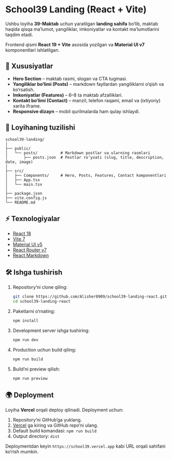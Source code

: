 # School39 Landing (React + Vite)

Ushbu loyiha **39-Maktab** uchun yaratilgan **landing sahifa** bo‘lib, maktab haqida qisqa ma’lumot, yangiliklar, imkoniyatlar va kontakt ma’lumotlarini taqdim etadi.

Frontend qismi **React 19 + Vite** asosida yozilgan va **Material UI v7** komponentlari ishlatilgan.

## 🚀 Xususiyatlar

* **Hero Section** – maktab rasmi, slogan va CTA tugmasi.
* **Yangiliklar bo‘limi (Posts)** – markdown fayllardan yangiliklarni o‘qish va ko‘rsatish.
* **Imkoniyatlar (Features)** – 6–8 ta maktab afzalliklari.
* **Kontakt bo‘limi (Contact)** – manzil, telefon raqami, email va (ixtiyoriy) xarita iframe.
* **Responsive dizayn** – mobil qurilmalarda ham qulay ishlaydi.

## 📂 Loyihaning tuzilishi

```
school39-landing/
│
├── public/
│   └── posts/          # Markdown postlar va ularning rasmlari
│       ├── posts.json  # Postlar ro‘yxati (slug, title, description, date, image)
│
├── src/
│   ├── Components/     # Hero, Posts, Features, Contact komponentlari
│   ├── App.tsx
│   └── main.tsx
│
├── package.json
├── vite.config.js
└── README.md
```

## ⚡️ Texnologiyalar

* [React 18](https://react.dev)
* [Vite 7](https://vitejs.dev)
* [Material UI v5](https://mui.com)
* [React Router v7](https://reactrouter.com)
* [React Markdown](https://github.com/remarkjs/react-markdown)

## 🛠 Ishga tushirish

1. Repository’ni clone qiling:

   ```bash
   git clone https://github.com/Alisher0909/school39-landing-react.git
   cd school39-landing-react
   ```

2. Paketlarni o‘rnating:

   ```bash
   npm install
   ```

3. Development server ishga tushiring:

   ```bash
   npm run dev
   ```

4. Production uchun build qiling:

   ```bash
   npm run build
   ```

5. Build’ni preview qilish:

   ```bash
   npm run preview
   ```

## 🌍 Deployment

Loyiha **Vercel** orqali deploy qilinadi. Deployment uchun:

1. Repository’ni GitHub’ga yuklang.
2. [Vercel](https://vercel.com) ga kiring va GitHub repo’ni ulang.
3. Default build komandasi: `npm run build`
4. Output directory: `dist`

Deploymentdan keyin `https://school39.vercel.app` kabi URL orqali sahifani ko‘rish mumkin.
